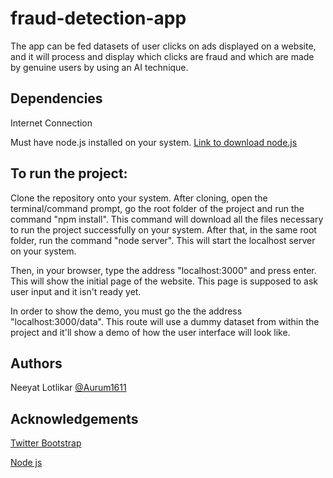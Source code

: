 # fraud-detection-app

The app can be fed datasets of user clicks on ads displayed on a website, and it will process and display which clicks are fraud and which are made by genuine users by using an AI technique.

## Dependencies

Internet Connection

Must have node.js installed on your system.
[Link to download node.js](https://nodejs.org/en/download/)

## To run the project:

Clone the repository onto your system.
After cloning, open the terminal/command prompt, go the root folder of the project and run the command "npm install". This command will download all the files necessary to run the project successfully on your system.
After that, in the same root folder, run the command "node server". This will start the localhost server on your system.

Then, in your browser, type the address "localhost:3000" and press enter. This will show the initial page of the website. This page is supposed to ask user input and it isn't ready yet.

In order to show the demo, you must go the the address "localhost:3000/data". This route will use a dummy dataset from within the project and it'll show a demo of how the user interface will look like.

## Authors

Neeyat Lotlikar
[@Aurum1611](https://github.com/Aurum1611)

## Acknowledgements

[Twitter Bootstrap](https://github.com/twbs/bootstrap)

[Node js](https://nodejs.org/en/)
